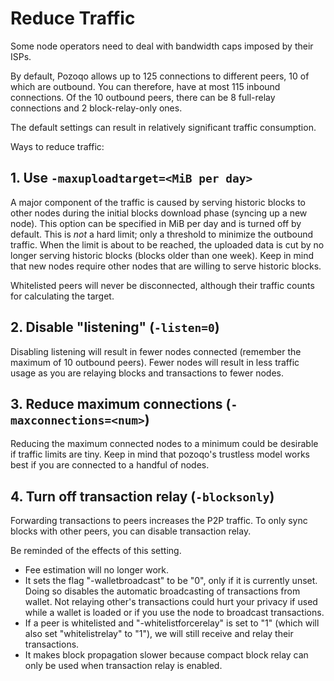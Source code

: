 Reduce Traffic
==============

Some node operators need to deal with bandwidth caps imposed by their ISPs.

By default, Pozoqo allows up to 125 connections to different peers, 10 of
which are outbound. You can therefore, have at most 115 inbound connections.
Of the 10 outbound peers, there can be 8 full-relay connections and 2
block-relay-only ones.

The default settings can result in relatively significant traffic consumption.

Ways to reduce traffic:

## 1. Use `-maxuploadtarget=<MiB per day>`

A major component of the traffic is caused by serving historic blocks to other nodes
during the initial blocks download phase (syncing up a new node).
This option can be specified in MiB per day and is turned off by default.
This is *not* a hard limit; only a threshold to minimize the outbound
traffic. When the limit is about to be reached, the uploaded data is cut by no
longer serving historic blocks (blocks older than one week).
Keep in mind that new nodes require other nodes that are willing to serve
historic blocks.

Whitelisted peers will never be disconnected, although their traffic counts for
calculating the target.

## 2. Disable "listening" (`-listen=0`)

Disabling listening will result in fewer nodes connected (remember the maximum of 10
outbound peers). Fewer nodes will result in less traffic usage as you are relaying
blocks and transactions to fewer nodes.

## 3. Reduce maximum connections (`-maxconnections=<num>`)

Reducing the maximum connected nodes to a minimum could be desirable if traffic
limits are tiny. Keep in mind that pozoqo's trustless model works best if you are
connected to a handful of nodes.

## 4. Turn off transaction relay (`-blocksonly`)

Forwarding transactions to peers increases the P2P traffic. To only sync blocks
with other peers, you can disable transaction relay.

Be reminded of the effects of this setting.

- Fee estimation will no longer work.
- It sets the flag "-walletbroadcast" to be "0", only if it is currently unset.
  Doing so disables the automatic broadcasting of transactions from wallet. Not
  relaying other's transactions could hurt your privacy if used while a wallet
  is loaded or if you use the node to broadcast transactions.
- If a peer is whitelisted and "-whitelistforcerelay" is set to "1" (which will
  also set "whitelistrelay" to "1"), we will still receive and relay their transactions.
- It makes block propagation slower because compact block relay can only be
  used when transaction relay is enabled.
